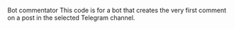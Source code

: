 Bot commentator
This code is for a bot that creates the very first comment on a post in the selected Telegram channel.
